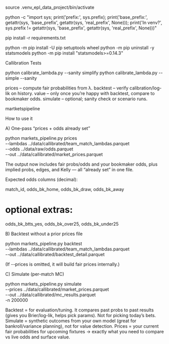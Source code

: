   source .venv_epl_data_project/bin/activate

  python -c "import sys; print('prefix:', sys.prefix); print('base_prefix:', getattr(sys, 'base_prefix', getattr(sys, 'real_prefix', None))); print('In venv?', sys.prefix != getattr(sys, 'base_prefix', getattr(sys, 'real_prefix', None)))"
  
  pip install -r requirements.txt

  python -m pip install -U pip setuptools wheel
  python -m pip uninstall -y statsmodels
  python -m pip install "statsmodels>=0.14.3"

Callibration Tests

python calibrate_lambda.py --sanity
simplify
python calibrate_lambda.py --simple --sanity



prices – compute fair probabilities from λ.
backtest – verify calibration/log-lik on history.
value – only once you’re happy with backtest, compare to bookmaker odds.
simulate – optional; sanity check or scenario runs.

martketspipeline

How to use it

A) One-pass “prices + odds already set”

python markets_pipeline.py prices \
  --lambdas ../data/callibrated/team_match_lambdas.parquet \
  --odds ../data/raw/odds.parquet \
  --out ../data/callibrated/market_prices.parquet


The output now includes fair probs/odds and your bookmaker odds, plus implied probs, edges, and Kelly — all “already set” in one file.

Expected odds columns (decimal):

match_id, odds_bk_home, odds_bk_draw, odds_bk_away
# optional extras:
odds_bk_btts_yes, odds_bk_over25, odds_bk_under25


B) Backtest without a prior prices file

python markets_pipeline.py backtest \
  --lambdas ../data/callibrated/team_match_lambdas.parquet \
  --out ../data/callibrated/backtest_detail.parquet


(If --prices is omitted, it will build fair prices internally.)

C) Simulate (per-match MC)

python markets_pipeline.py simulate \
  --prices ../data/callibrated/market_prices.parquet \
  --out ../data/callibrated/mc_results.parquet \
  -n 200000

Backtest = for evaluation/tuning. It compares past probs to past results (gives you Brier/log-lik, helps pick params). Not for picking today’s bets.
Simulate = synthetic outcomes from your own model (great for bankroll/variance planning), not for value detection.
Prices = your current fair probabilities for upcoming fixtures → exactly what you need to compare vs live odds and surface value.